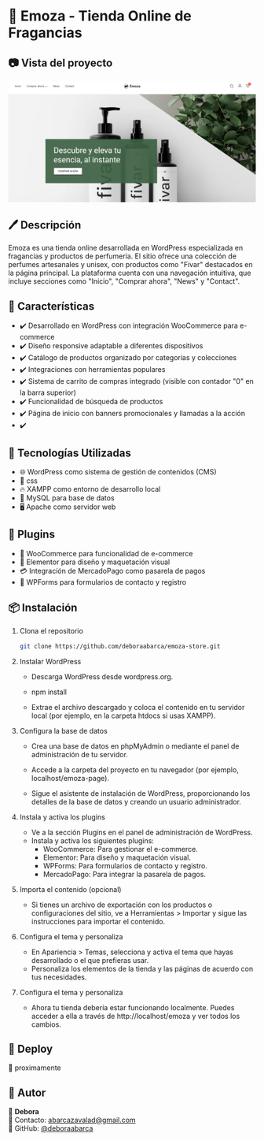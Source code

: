# 🚀 Emoza - Tienda Online de Fragancias
## 📷 Vista del proyecto

![vista del proyecto](readme-emoza.png)

## 🖊️ Descripción 

Emoza es una tienda online desarrollada en WordPress especializada en fragancias y productos de perfumería. El sitio ofrece una colección de perfumes artesanales y unisex, con productos como "Fivar" destacados en la página principal.
La plataforma cuenta con una navegación intuitiva, que incluye secciones como "Inicio", "Comprar ahora", "News" y "Contact".

## 🌟 Características
- ✔️ Desarrollado en WordPress con integración WooCommerce para e-commerce
- ✔️ Diseño responsive adaptable a diferentes dispositivos
- ✔️ Catálogo de productos organizado por categorías y colecciones
- ✔️ Integraciones con herramientas populares
- ✔️ Sistema de carrito de compras integrado (visible con contador "0" en la barra superior)
- ✔️ Funcionalidad de búsqueda de productos
- ✔️ Página de inicio con banners promocionales y llamadas a la acción
- ✔️ 

## 🔧 Tecnologías Utilizadas
- 🌐 WordPress como sistema de gestión de contenidos (CMS)
- 🎨 css
- 🔥 XAMPP como entorno de desarrollo local
- 🐬 MySQL para base de datos
- 🖥️ Apache como servidor web


## 🔌 Plugins
- 🛒 WooCommerce para funcionalidad de e-commerce
- 🔧 Elementor para diseño y maquetación visual
- 💳 Integración de MercadoPago como pasarela de pagos
- 📝 WPForms para formularios de contacto y registro

## 📦 Instalación
1. Clona el repositorio  
   ```bash
   git clone https://github.com/deboraabarca/emoza-store.git
   
1. Instalar WordPress

   - Descarga WordPress desde wordpress.org.
   
   - npm install
   - Extrae el archivo descargado y coloca el contenido en tu servidor local (por ejemplo, en la carpeta htdocs si usas XAMPP).
   
1. Configura la base de datos 

    - Crea una base de datos en phpMyAdmin o mediante el panel de administración de tu servidor.
    - Accede a la carpeta del proyecto en tu navegador (por ejemplo, localhost/emoza-page).
 
     - Sigue el asistente de instalación de WordPress, proporcionando los detalles de la base de datos y creando un usuario administrador.
     
1. Instala y activa los plugins

    - Ve a la sección Plugins en el panel de administración de WordPress.
    - Instala y activa los siguientes plugins:
         - WooCommerce: Para gestionar el e-commerce.
         - Elementor: Para diseño y maquetación visual.
         - WPForms: Para formularios de contacto y registro.
         - MercadoPago: Para integrar la pasarela de pagos.

1. Importa el contenido (opcional)

    - Si tienes un archivo de exportación con los productos o configuraciones del sitio, ve a Herramientas > Importar y sigue las instrucciones para importar el contenido.
1. Configura el tema y personaliza

    - En Apariencia > Temas, selecciona y activa el tema que hayas desarrollado o el que prefieras usar.
    - Personaliza los elementos de la tienda y las páginas de acuerdo con tus necesidades.
1. Configura el tema y personaliza

    - Ahora tu tienda debería estar funcionando localmente. Puedes acceder a ella a través de http://localhost/emoza y ver todos los cambios.
     
## 🚀 Deploy  
🔗 proximamente 

## 📝 Autor  
👤 **Debora**  
📧 Contacto: [abarcazavalad@gmail.com](mailto:tu-email@example.com)  
🐙 GitHub: [@deboraabarca](https://github.com/tu-usuario)  


  